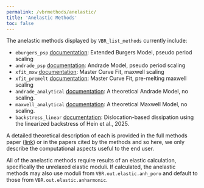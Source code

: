 ```yaml
---
permalink: /vbrmethods/anelastic/
title: 'Anelastic Methods'
toc: false
---
```


The anelastic methods displayed by `VBR_list_methods` currently include:

* `eburgers_psp` [documentation](/vbr/vbrmethods/anel/eburgerspsp/): Extended Burgers Model, pseudo period scaling
* `andrade_psp` [documentation](/vbr/vbrmethods/anel/andradepsp/): Andrade Model, pseudo period scaling
* `xfit_mxw` [documentation](/vbr/vbrmethods/anel/xfitmxw/): Master Curve Fit, maxwell scaling
* `xfit_premelt` [documentation](/vbr/vbrmethods/anel/xfitpremelt/): Master Curve Fit, pre-melting maxwell scaling
* `andrade_analytical` [documentation](/vbr/vbrmethods/anel/andradeanalytical/): A theoretical Andrade Model, no scaling.
* `maxwell_analytical` [documentation](/vbr/vbrmethods/anel/maxwellanalytical/): A theoretical Maxwell Model, no scaling.
* `backstress_linear` [documentation](/vbr/vbrmethods/anel/backstresslinear/): Dislocation-based dissipation using the linearized backstress of Hein et al., 2025.

A detailed theoretical description of each is provided in the full methods paper ([link](https://doi.org/10.1016/j.pepi.2020.106639)) or in the papers cited by the methods and so here, we only describe the computational aspects useful to the end user.

All of the anelastic methods require results of an elastic calculation, specifically the unrelaxed elastic moduli. If calculated, the anelastic methods may also use moduli from `VBR.out.elastic.anh_poro` and default to those from `VBR.out.elastic.anharmonic`.
